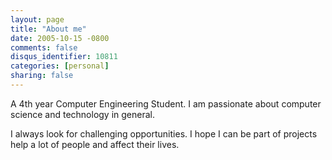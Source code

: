 ```yaml
---
layout: page
title: "About me"
date: 2005-10-15 -0800
comments: false
disqus_identifier: 10811
categories: [personal]
sharing: false
---
```


A 4th year Computer Engineering Student. I am passionate about computer science and technology in general.

I always look for challenging opportunities. I hope I can be part of projects help a lot of people and affect their lives.

